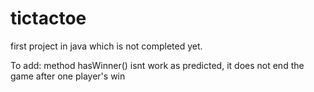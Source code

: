 # tictactoe
first project in java which is not completed yet.

To add:
method hasWinner() isnt work as predicted, it does not end the game after one player's win
